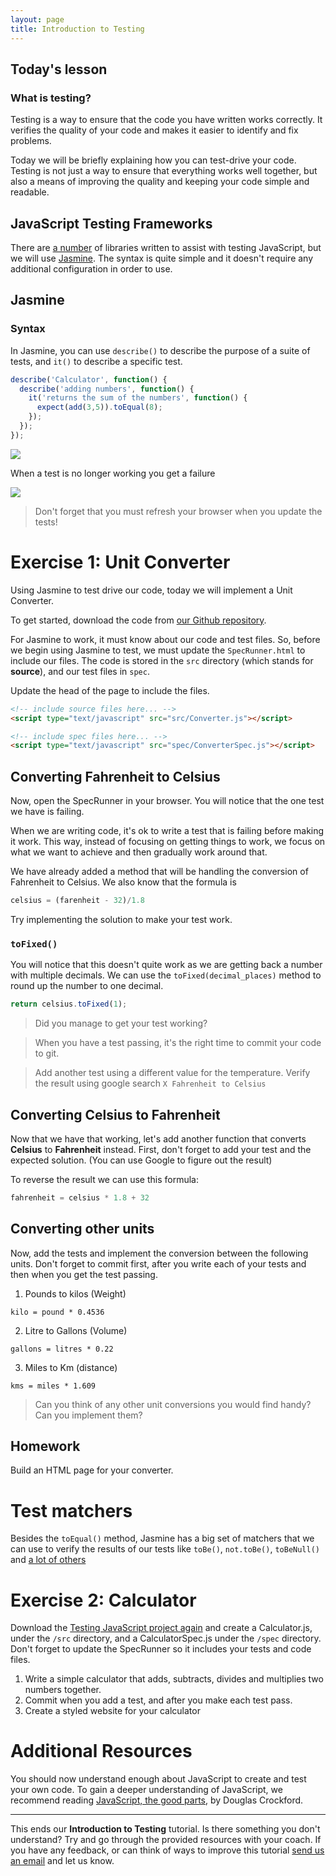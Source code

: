 ```yaml
---
layout: page
title: Introduction to Testing
---
```


## Today's lesson

### What is testing?

Testing is a way to ensure that the code you have written works correctly. It verifies the quality of your code and makes it easier to identify and fix problems.

Today we will be briefly explaining how you can test-drive your code. Testing is not just a way to ensure that everything works well together, but also a means of improving the quality and keeping your code simple and readable.

## JavaScript Testing Frameworks

There are [a number](https://en.wikipedia.org/wiki/List_of_unit_testing_frameworks#JavaScript) of libraries written to assist with testing JavaScript, but we will use [Jasmine](https://jasmine.github.io/). The syntax is quite simple and it doesn't require any additional configuration in order to use.

## Jasmine

### Syntax

In Jasmine, you can use `describe()` to describe the purpose of a suite of tests, and `it()` to describe a specific test.


```javascript
describe('Calculator', function() {
  describe('adding numbers', function() {
    it('returns the sum of the numbers', function() {
      expect(add(3,5)).toEqual(8);
    });
  });
});
```

![](assets/images/calculator-test.png)

When a test is no longer working you get a failure

![](assets/images/calculator-test-fail.png)


> Don't forget that you must refresh your browser when you update the tests!

# Exercise 1: Unit Converter

Using Jasmine to test drive our code, today we will implement a Unit Converter.

To get started, download the code from [our Github repository](https://github.com/codebar/TestingJavascript).

For Jasmine to work, it must know about our code and test files. So, before we begin using Jasmine to test, we must update the `SpecRunner.html` to include our files. The code is stored in the `src` directory (which stands for **source**), and our test files in `spec`.

Update the head of the page to include the files.

```html
<!-- include source files here... -->
<script type="text/javascript" src="src/Converter.js"></script>

<!-- include spec files here... -->
<script type="text/javascript" src="spec/ConverterSpec.js"></script>
```


## Converting Fahrenheit to Celsius

Now, open the SpecRunner in your browser. You will notice that the one test we have is failing.

When we are writing code, it's ok to write a test that is failing before making it work. This way, instead of focusing on getting things to work, we focus on what we want to achieve and then gradually work around that.

We have already added a method that will be handling the conversion of Fahrenheit to Celsius. We also know that the formula is

```javascript
celsius = (farenheit - 32)/1.8
```

Try implementing the solution to make your test work.

### `toFixed()`

You will notice that this doesn't quite work as we are getting back a number with multiple decimals. We can use the `toFixed(decimal_places)` method to round up the number to one decimal.

```javascript
return celsius.toFixed(1);
```

> Did you manage to get your test working?

> When you have a test passing, it's the right time to commit your code to git.

> Add another test using a different value for the temperature. Verify the result using google search `X Fahrenheit to Celsius`


## Converting Celsius to Fahrenheit

Now that we have that working, let's add another function that converts **Celsius** to **Fahrenheit** instead.
First, don't forget to add your test and the expected solution. (You can use Google to figure out the result)

To reverse the result we can use this formula:

```javascript
fahrenheit = celsius * 1.8 + 32
```

## Converting other units

Now, add the tests and implement the conversion between the following units. Don't forget to commit first, after you write each of your tests and then when you get the test passing.

1. Pounds to kilos (Weight)
```
kilo = pound * 0.4536
```

2. Litre to Gallons (Volume)
````
gallons = litres * 0.22
````

3. Miles to Km (distance)
```
kms = miles * 1.609
```

> Can you think of any other unit conversions you would find handy? Can you implement them?

## Homework
 Build an HTML page for your converter.

# Test matchers

Besides the `toEqual()` method, Jasmine has a big set of matchers that we can use to verify the results of our tests like `toBe()`, `not.toBe()`, `toBeNull()` and [a lot of others](https://jasmine.github.io/2.5/introduction#section-Included_Matchers)


# Exercise 2: Calculator

Download the [Testing JavaScript project again](https://github.com/codebar/TestingJavascript) and create a Calculator.js, under the `/src` directory, and a CalculatorSpec.js under the `/spec` directory. Don't forget to update the SpecRunner so it includes your tests and code files.

1. Write a simple calculator that adds, subtracts, divides and multiplies two numbers together.
2. Commit when you add a test, and after you make each test pass.
3. Create a styled website for your calculator


# Additional Resources

You should now understand enough about JavaScript to create and test your own code.
To gain a deeper understanding of JavaScript, we recommend reading [JavaScript, the good parts](https://www.amazon.co.uk/JavaScript-Good-Parts-Douglas-Crockford/dp/0596517742), by Douglas Crockford.

---
This ends our **Introduction to Testing** tutorial. Is there something you don't understand? Try and go through the provided resources with your coach. If you have any feedback, or can think of ways to improve this tutorial [send us an email](mailto:feedback@codebar.io) and let us know.
